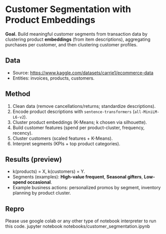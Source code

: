 # Customer Segmentation with Product Embeddings

**Goal.** Build meaningful customer segments from transaction data by clustering product **embeddings** (from item descriptions), aggregating purchases per customer, and then clustering customer profiles.

## Data
- Source: https://www.kaggle.com/datasets/carrie1/ecommerce-data
- Entities: invoices, products, customers.

## Method
1. Clean data (remove cancellations/returns; standardize descriptions).
2. Encode product descriptions with `sentence-transformers` (`all-MiniLM-L6-v2`).
3. Cluster product embeddings (K-Means; k chosen via silhouette).
4. Build customer features (spend per product-cluster, frequency, recency).
5. Cluster customers (scaled features + K-Means).
6. Interpret segments (KPIs + top product categories).

## Results (preview)
- k(products) = X, k(customers) = Y.
- Segments (examples): **High-value frequent**, **Seasonal gifters**, **Low-spend occasional**.
- Example business actions: personalized promos by segment, inventory planning by product cluster.

## Repro
Please use google colab or any other type of notebook interpreter to run this code.
jupyter notebook notebooks/customer_segmentation.ipynb

